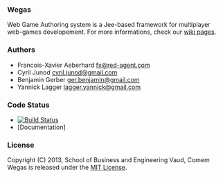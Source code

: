### Wegas
Web Game Authoring system is a Jee-based framework for multiplayer web-games developement. 
For more informations, check our [wiki pages](http://github.com/Heigvd/Wegas/wiki).

### Authors
*   Francois-Xavier Aeberhard fx@red-agent.com
*   Cyril Junod cyril.junod@gmail.com
*   Benjamin Gerber ger.benjamin@gmail.com
*   Yannick Lagger lagger.yannick@gmail.com

### Code Status
* [![Build Status](https://travis-ci.org/Heigvd/Wegas.png?branch=master)](https://travis-ci.org/Heigvd/Wegas)
* [Documentation]

### License
Copyright (C) 2013, School of Business and Engineering Vaud, Comem  
Wegas is released under the [MIT License](http://www.opensource.org/licenses/MIT).
